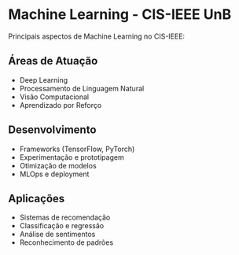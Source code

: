 # Machine Learning - CIS-IEEE UnB

Principais aspectos de Machine Learning no CIS-IEEE:

## Áreas de Atuação

- Deep Learning
- Processamento de Linguagem Natural
- Visão Computacional
- Aprendizado por Reforço

## Desenvolvimento

- Frameworks (TensorFlow, PyTorch)
- Experimentação e prototipagem
- Otimização de modelos
- MLOps e deployment

## Aplicações

- Sistemas de recomendação
- Classificação e regressão
- Análise de sentimentos
- Reconhecimento de padrões
